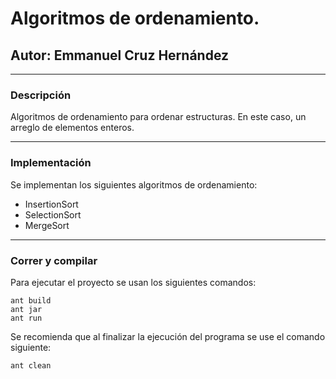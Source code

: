 # Algoritmos de ordenamiento.
## Autor: Emmanuel Cruz Hernández

----

### Descripción
Algoritmos de ordenamiento para ordenar estructuras. En este caso, un arreglo de elementos enteros.

----

### Implementación
Se implementan los siguientes algoritmos de ordenamiento:
* InsertionSort
* SelectionSort
* MergeSort

----

### Correr y compilar

Para ejecutar el proyecto se usan los siguientes comandos:

```
ant build
ant jar
ant run
```

Se recomienda que al finalizar la ejecución del programa se use el comando siguiente:

```
ant clean
```
